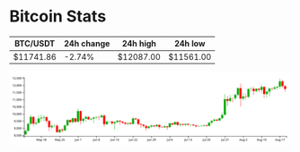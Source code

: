 # Bitcoin Stats

BTC/USDT|24h change|24h high|24h low|
|---|---|---|---|
|$11741.86|-2.74%|$12087.00|$11561.00|

<img src="./chart.svg">
